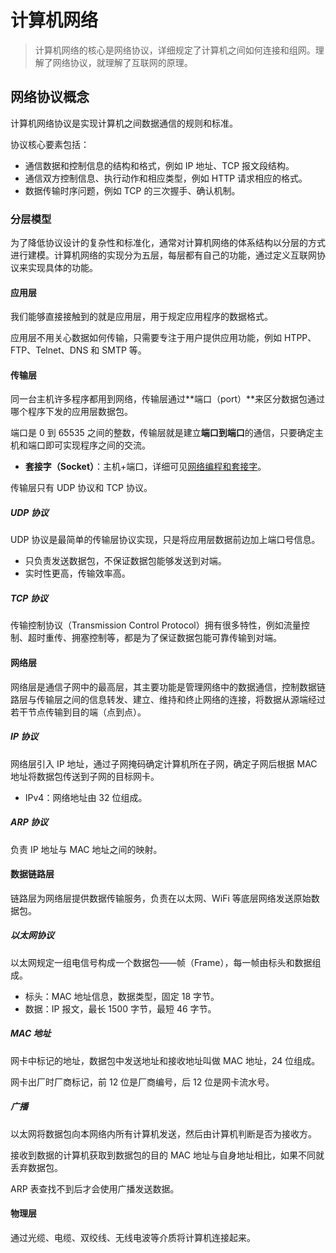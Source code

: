 # 计算机网络

> 计算机网络的核心是网络协议，详细规定了计算机之间如何连接和组网。理解了网络协议，就理解了互联网的原理。

## 网络协议概念

计算机网络协议是实现计算机之间数据通信的规则和标准。

协议核心要素包括：

- 通信数据和控制信息的结构和格式，例如 IP 地址、TCP 报文段结构。
- 通信双方控制信息、执行动作和相应类型，例如 HTTP 请求相应的格式。
- 数据传输时序问题，例如 TCP 的三次握手、确认机制。

### 分层模型

为了降低协议设计的复杂性和标准化，通常对计算机网络的体系结构以分层的方式进行建模。计算机网络的实现分为五层，每层都有自己的功能，通过定义互联网协议来实现具体的功能。

#### 应用层

我们能够直接接触到的就是应用层，用于规定应用程序的数据格式。

应用层不用关心数据如何传输，只需要专注于用户提供应用功能，例如 HTPP、FTP、Telnet、DNS 和 SMTP 等。

#### 传输层

同一台主机许多程序都用到网络，传输层通过**端口（port）**来区分数据包通过哪个程序下发的应用层数据包。

端口是 0 到 65535 之间的整数，传输层就是建立**端口到端口**的通信，只要确定主机和端口即可实现程序之间的交流。

- **套接字（Socket）**：主机+端口，详细可见[网络编程和套接字](./socket.md)。

传输层只有 UDP 协议和 TCP 协议。

##### UDP 协议

UDP 协议是最简单的传输层协议实现，只是将应用层数据前边加上端口号信息。

- 只负责发送数据包，不保证数据包能够发送到对端。
- 实时性更高，传输效率高。

##### TCP 协议

传输控制协议（Transmission Control Protocol）拥有很多特性，例如流量控制、超时重传、拥塞控制等，都是为了保证数据包能可靠传输到对端。

#### 网络层

网络层是通信子网中的最高层，其主要功能是管理网络中的数据通信，控制数据链路层与传输层之间的信息转发、建立、维持和终止网络的连接，将数据从源端经过若干节点传输到目的端（点到点）。  

##### IP 协议

网络层引入 IP 地址，通过子网掩码确定计算机所在子网，确定子网后根据 MAC 地址将数据包传送到子网的目标网卡。

- IPv4：网络地址由 32 位组成。

##### ARP 协议

负责 IP 地址与 MAC 地址之间的映射。

#### 数据链路层

链路层为网络层提供数据传输服务，负责在以太网、WiFi 等底层网络发送原始数据包。

##### 以太网协议

以太网规定一组电信号构成一个数据包——帧（Frame），每一帧由标头和数据组成。

- 标头：MAC 地址信息，数据类型，固定 18 字节。
- 数据：IP 报文，最长 1500 字节，最短 46 字节。

##### MAC 地址

网卡中标记的地址，数据包中发送地址和接收地址叫做 MAC 地址，24 位组成。

网卡出厂时厂商标记，前 12 位是厂商编号，后 12 位是网卡流水号。

##### 广播

以太网将数据包向本网络内所有计算机发送，然后由计算机判断是否为接收方。

接收到数据的计算机获取到数据包的目的 MAC 地址与自身地址相比，如果不同就丢弃数据包。

ARP 表查找不到后才会使用广播发送数据。

#### 物理层

通过光缆、电缆、双绞线、无线电波等介质将计算机连接起来。
